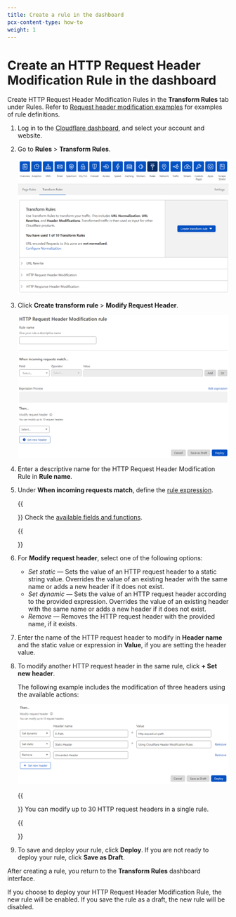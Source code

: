 ```yaml
---
title: Create a rule in the dashboard
pcx-content-type: how-to
weight: 1
---
```


# Create an HTTP Request Header Modification Rule in the dashboard

Create HTTP Request Header Modification Rules in the **Transform Rules** tab under Rules. Refer to [Request header modification examples](/transform/request-header-modification/examples) for examples of rule definitions.

1. Log in to the [Cloudflare dashboard](https://dash.cloudflare.com/), and select your account and website.

1. Go to **Rules** > **Transform Rules**.

   ![Transform Rules tab](../../static/transform/overview.png)

1. Click **Create transform rule** > **Modify Request Header**.

   ![Create HTTP Request Header Modification rule page](../../static/transform/create-request-header-modification-rule.png)

1. Enter a descriptive name for the HTTP Request Header Modification Rule in **Rule name**.

1. Under **When incoming requests match**, define the [rule expression](https://developers.cloudflare.com/firewall/cf-dashboard/create-edit-delete-rules#expression-builder-and-editor).

   {{<Aside type="note">}}
   Check the [available fields and functions](/transform/request-header-modification/reference/fields-functions).

   {{</Aside>}}

1. For **Modify request header**, select one of the following options:

   - _Set static_ — Sets the value of an HTTP request header to a static string value. Overrides the value of an existing header with the same name or adds a new header if it does not exist.
   - _Set dynamic_ — Sets the value of an HTTP request header according to the provided expression. Overrides the value of an existing header with the same name or adds a new header if it does not exist.
   - _Remove_ — Removes the HTTP request header with the provided name, if it exists.

1. Enter the name of the HTTP request header to modify in **Header name** and the static value or expression in **Value**, if you are setting the header value.

1. To modify another HTTP request header in the same rule, click **+ Set new header**.

   The following example includes the modification of three headers using the available actions:

   ![HTTP request header modification examples](../../static/transform/request-header-modification-example.png)

   {{<Aside type="note">}}
   You can modify up to 30 HTTP request headers in a single rule.

   {{</Aside>}}

1. To save and deploy your rule, click **Deploy**. If you are not ready to deploy your rule, click **Save as Draft**.

After creating a rule, you return to the **Transform Rules** dashboard interface.

If you choose to deploy your HTTP Request Header Modification Rule, the new rule will be enabled. If you save the rule as a draft, the new rule will be disabled.
